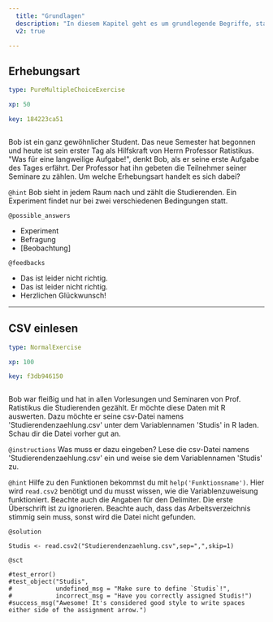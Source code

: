```yaml
---
  title: "Grundlagen"
  description: "In diesem Kapitel geht es um grundlegende Begriffe, statistische Messgrößen, andere Kennzahlen und den Umgang mit Datensätzen. Dies ist also der Einstieg in die deskriptive Statistik."
  v2: true

---
```

## Erhebungsart

```yaml
type: PureMultipleChoiceExercise

xp: 50

key: 184223ca51



```

Bob ist ein ganz gewöhnlicher Student. Das neue Semester hat begonnen und heute ist sein erster Tag als Hilfskraft von Herrn Professor Ratistikus. "Was für eine langweilige Aufgabe!", denkt Bob, als er seine erste Aufgabe des Tages erfährt. Der Professor hat ihn gebeten die Teilnehmer seiner Seminare zu zählen. Um welche Erhebungsart handelt es sich dabei?


`@hint`
Bob sieht in jedem Raum nach und zählt die Studierenden. Ein Experiment findet nur bei zwei verschiedenen Bedingungen statt.





`@possible_answers`
- Experiment
- Befragung
- [Beobachtung]

`@feedbacks`
- Das ist leider nicht richtig.
- Das ist leider nicht richtig.
- Herzlichen Glückwunsch!


---
## CSV einlesen

```yaml
type: NormalExercise

xp: 100

key: f3db946150



```

Bob war fleißig und hat in allen Vorlesungen und Seminaren von Prof. Ratistikus die Studierenden gezählt. Er möchte diese Daten mit R auswerten. Dazu möchte er seine csv-Datei namens 'Studierendenzaehlung.csv' unter dem Variablennamen 'Studis' in R laden. Schau dir die Datei vorher gut an.

`@instructions`
Was muss er dazu eingeben? Lese die csv-Datei namens 'Studierendenzaehlung.csv' ein und weise sie dem Variablennamen 'Studis' zu.

`@hint`
Hilfe zu den Funktionen bekommst du mit `help('Funktionsname')`. Hier wird `read.csv2` benötigt und du musst wissen, wie die Variablenzuweisung funktioniert. Beachte auch die Angaben für den Delimiter. Die erste Überschrift ist zu ignorieren. Beachte auch, dass das Arbeitsverzeichnis stimmig sein muss, sonst wird die Datei nicht gefunden.



`@solution`
```{r}
Studis <- read.csv2("Studierendenzaehlung.csv",sep=",",skip=1)
```
`@sct`
```{r}
#test_error()
#test_object("Studis",
#            undefined_msg = "Make sure to define `Studis`!",
#            incorrect_msg = "Have you correctly assigned Studis!")
#success_msg("Awesome! It's considered good style to write spaces either side of the assignment arrow.")
```









